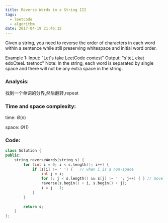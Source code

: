 ```yaml
---
title: Reverse Words in a String III
tags:
  - leetcode
  - algorithm
date: 2017-04-19 21:46:15
---
```

>
Given a string, you need to reverse the order of characters in each word within a sentence while still preserving whitespace and initial word order.

Example 1:
Input: "Let's take LeetCode contest"
Output: "s'teL ekat edoCteeL tsetnoc"
Note: In the string, each word is separated by single space and there will not be any extra space in the string.
>

### Analysis:
找到一个单词的分界,然后翻转,repeat
### Time and space complexity:
time: $\Theta (n)$
 
space: $\Theta (1)$
### Code:
```cpp
class Solution {
public:
    string reverseWords(string s) {
        for (int i = 0; i < s.length(); i++) {
            if (s[i] != ' ') {   // when i is a non-space
                int j = i;
                for (; j < s.length() && s[j] != ' '; j++) { } // move j to the next space
                reverse(s.begin() + i, s.begin() + j);
                i = j - 1;
            }
        }
        
        return s;
    }
};
```
